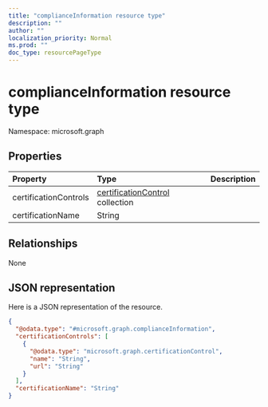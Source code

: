 ```yaml
---
title: "complianceInformation resource type"
description: ""
author: ""
localization_priority: Normal
ms.prod: ""
doc_type: resourcePageType
---
```


# complianceInformation resource type


Namespace: microsoft.graph



## Properties
|Property|Type|Description|
|:---|:---|:---|
|certificationControls|[certificationControl](../resources/certificationcontrol.md) collection||
|certificationName|String||

## Relationships
None

## JSON representation
Here is a JSON representation of the resource.
<!-- {
  "blockType": "resource",
  "@odata.type": "microsoft.graph.complianceInformation"
}
-->
``` json
{
  "@odata.type": "#microsoft.graph.complianceInformation",
  "certificationControls": [
    {
      "@odata.type": "microsoft.graph.certificationControl",
      "name": "String",
      "url": "String"
    }
  ],
  "certificationName": "String"
}
```

